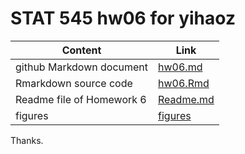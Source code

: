 # STAT 545 hw06 for yihaoz


Content | Link
--------|---------
github Markdown document | [hw06.md](hw06.md)
Rmarkdown source code | [hw06.Rmd](hw06.Rmd)
Readme file of Homework 6 | [Readme.md](README.md)
figures | [figures](hw06_files/figure-html/)

Thanks.
